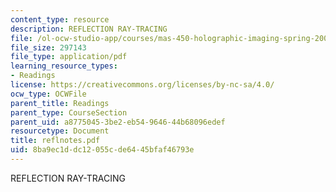 ```yaml
---
content_type: resource
description: REFLECTION RAY-TRACING
file: /ol-ocw-studio-app/courses/mas-450-holographic-imaging-spring-2003/8ba9ec1ddc12055cde6445bfaf46793e_reflnotes.pdf
file_size: 297143
file_type: application/pdf
learning_resource_types:
- Readings
license: https://creativecommons.org/licenses/by-nc-sa/4.0/
ocw_type: OCWFile
parent_title: Readings
parent_type: CourseSection
parent_uid: a8775045-3be2-eb54-9646-44b68096edef
resourcetype: Document
title: reflnotes.pdf
uid: 8ba9ec1d-dc12-055c-de64-45bfaf46793e
---
```

REFLECTION RAY-TRACING